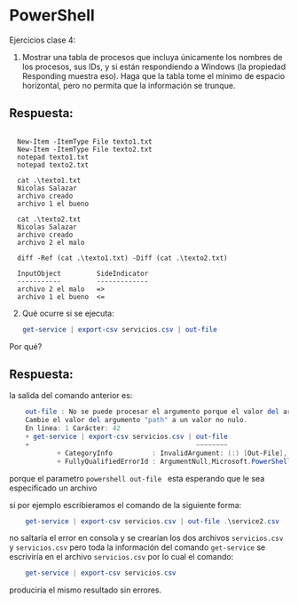 ﻿# PowerShell

Ejercicios clase 4: 

1. Mostrar una tabla de procesos que incluya únicamente los nombres de los procesos, sus IDs, y si están respondiendo a Windows (la propiedad Responding muestra eso). Haga que la tabla tome el mínimo de espacio horizontal, pero no permita que la información se trunque.

## **Respuesta:**

```console

  New-Item -ItemType File texto1.txt
  New-Item -ItemType File texto2.txt
  notepad texto1.txt
  notepad texto2.txt

  cat .\texto1.txt
  Nicolas Salazar
  archivo creado
  archivo 1 el bueno 

  cat .\texto2.txt
  Nicolas Salazar
  archivo creado
  archivo 2 el malo

  diff -Ref (cat .\texto1.txt) -Diff (cat .\texto2.txt)

  InputObject         SideIndicator
  -----------         -------------
  archivo 2 el malo   =>           
  archivo 1 el bueno  <=           
```  

2. Qué ocurre si se ejecuta:
   ```powershell
   get-service | export-csv servicios.csv | out-file
   ```
 Por qué?

## **Respuesta:**

la salida del comando anterior es: 

```powershell
	out-file : No se puede procesar el argumento porque el valor del argumento "path" es NULL. 
	Cambie el valor del argumento "path" a un valor no nulo.
	En línea: 1 Carácter: 42
	+ get-service | export-csv servicios.csv | out-file
	+                                          ~~~~~~~~
    		+ CategoryInfo          : InvalidArgument: (:) [Out-File], PSArgumentNullException
    		+ FullyQualifiedErrorId : ArgumentNull,Microsoft.PowerShell.Commands.OutFileCommand

```

porque el parametro ```powershell out-file ``` esta esperando que le sea especificado un archivo 

si por ejemplo escribieramos el comando de la siguiente forma: 

```powershell 
	get-service | export-csv servicios.csv | out-file .\service2.csv
```
no saltaría el error en consola y se crearían los dos archivos ```servicios.csv``` y ```servicios.csv```
pero toda la información del comando ```get-service``` se escriviría en el archivo ```servicios.csv```
por lo cual el comando: 

```powershell 
	get-service | export-csv servicios.csv 
```

produciría el mismo resultado sin errores. 

